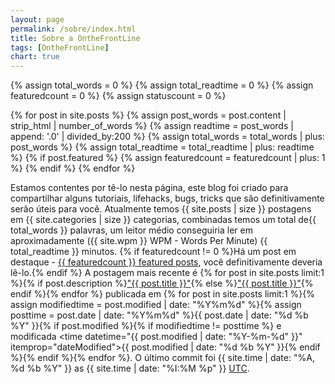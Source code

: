 ```yaml
---
layout: page
permalink: /sobre/index.html
title: Sobre a OntheFrontLine
tags: [OntheFrontLine]
chart: true
---
```


{% assign total_words = 0 %}
{% assign total_readtime = 0 %}
{% assign featuredcount = 0 %}
{% assign statuscount = 0 %}

{% for post in site.posts %}
    {% assign post_words = post.content | strip_html | number_of_words %}
    {% assign readtime = post_words | append: '.0' | divided_by:200 %}
    {% assign total_words = total_words | plus: post_words %}
    {% assign total_readtime = total_readtime | plus: readtime %}
    {% if post.featured %}
    {% assign featuredcount = featuredcount | plus: 1 %}
    {% endif %}
{% endfor %}

Estamos contentes por tê-lo nesta página, este blog foi criado para compartilhar alguns tutoriais, lifehacks, bugs, tricks que são definitivamente serão úteis para você. Atualmente temos {{ site.posts | size }} postagens em {{ site.categories | size }} categorias, combinadas temos um total de{{ total_words }} palavras, um leitor médio conseguiria ler em aproximadamente ({{ site.wpm }} WPM - Words Per Minute) <span class="time">{{ total_readtime }}</span> minutos. {% if featuredcount != 0 %}Há um post em destaque - <a href="{{ site.url }}/featured">{{ featuredcount }} featured posts</a>, você definitivamente deveria lê-lo.{% endif %} A postagem mais recente é {% for post in site.posts limit:1 %}{% if post.description %}<a href="{{ site.url }}{{ post.url }}" title="{{ post.description }}">"{{ post.title }}"</a>{% else %}<a href="{{ site.url }}{{ post.url }}" title="{{ post.description }}" title="Leia mais sobre {{ post.title }}">"{{ post.title }}"</a>{% endif %}{% endfor %} publicada em {% for post in site.posts limit:1 %}{% assign modifiedtime = post.modified | date: "%Y%m%d" %}{% assign posttime = post.date | date: "%Y%m%d" %}<time datetime="{{ post.date | date_to_xmlschema }}" class="post-time">{{ post.date | date: "%d %b %Y" }}</time>{% if post.modified %}{% if modifiedtime != posttime %} e modificada   <time datetime="{{ post.modified | date: "%Y-%m-%d" }}" itemprop="dateModified">{{ post.modified | date: "%d %b %Y" }}</time>{% endif %}{% endif %}{% endfor %}. O último commit foi {{ site.time | date: "%A, %d %b %Y" }} as {{ site.time | date: "%I:%M %p" }} [UTC](http://en.wikipedia.org/wiki/Coordinated_Universal_Time "Temps Universel Coordonné").

